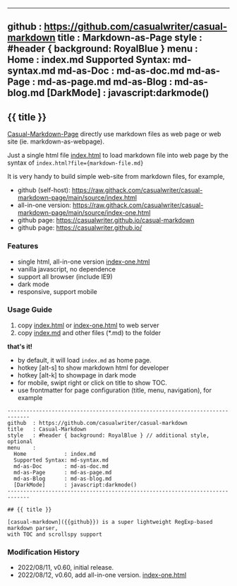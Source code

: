 -----------------------------------------------------------------------------
github  : https://github.com/casualwriter/casual-markdown 
title   : Markdown-as-Page
style   : #header { background: RoyalBlue }
menu    :    
  Home            : index.md
  Supported Syntax: md-syntax.md
  md-as-Doc       : md-as-doc.md
  md-as-Page      : md-as-page.md
  md-as-Blog      : md-as-blog.md
  [DarkMode]      : javascript:darkmode()
-----------------------------------------------------------------------------

## {{ title }} 

[Casual-Markdown-Page](https://github.com/casualwriter/casual-markdown-page) directly use markdown files as web page or web site (ie. markdown-as-webpage).

Just a single html file [index.html](source/index.html) to load markdown file into web page by the syntax of `index.html?file={markdown-file.md}`

It is very handy to build simple web-site from markdown files, for example, 

* github (self-host): https://raw.githack.com/casualwriter/casual-markdown-page/main/source/index.html
* all-in-one version: https://raw.githack.com/casualwriter/casual-markdown-page/main/source/index-one.html
* github page: https://casualwriter.github.io/casual-markdown
* github page: https://casualwriter.github.io/

### Features

* single html, all-in-one version [index-one.html](source/index-one.html)
* vanilla javascript, no dependence
* support all browser (include IE9)
* dark mode
* responsive, support mobile

### Usage Guide

1. copy [index.html](source/index.html) or [index-one.html](source/index-one.html) to web server
2. copy [index.md](source/index.md) and other files (*.md) to the folder

**that's it!**

* by default, it will load `index.md` as home page.
* hotkey [alt-s] to show markdown html for developer
* hotkey [alt-k] to showpage in dark mode
* for mobile, swipt right or click on title to show TOC. 
* use frontmatter for page configuration (title, menu, navigation), for example

~~~
-----------------------------------------------------------------------------
github  : https://github.com/casualwriter/casual-markdown 
title   : Casual-Markdown 
style   : #header { background: RoyalBlue } // additional style, optional
menu    :    
  Home            : index.md
  Supported Syntax: md-syntax.md
  md-as-Doc       : md-as-doc.md
  md-as-Page      : md-as-page.md
  md-as-Blog      : md-as-blog.md
  [DarkMode]      : javascript:darkmode()
-----------------------------------------------------------------------------

## {{ title }} 

[casual-markdown]({{github}}) is a super lightweight RegExp-based markdown parser, 
with TOC and scrollspy support
~~~ 


### Modification History

* 2022/08/11, v0.60, initial release.
* 2022/08/12, v0.60, add all-in-one version. [index-one.html](source/index-one.html)

